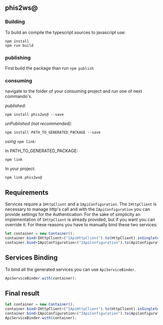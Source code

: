 ## phis2ws@

### Building

To build an compile the typescript sources to javascript use:
```
npm install
npm run build
```

### publishing

First build the package than run ```npm publish```

### consuming

navigate to the folder of your consuming project and run one of next commando's.

_published:_

```
npm install phis2ws@ --save
```

_unPublished (not recommended):_

```
npm install PATH_TO_GENERATED_PACKAGE --save
```

_using `npm link`:_

In PATH_TO_GENERATED_PACKAGE:
```
npm link
```

In your project:
```
npm link phis2ws@
```

## Requirements
Services require a `IHttpClient` and a `IApiConfiguration`. The `IHttpClient` is necessary to manage http's call and with the `IApiConfiguration` you can provide settings for the Authentication.
For the sake of simplicity an implementation of `IHttpClient` is already provided, but if you want you can override it.
For these reasons you have to manually bind these two services:

```typescript
let container = new Container();
container.bind<IHttpClient>("IApiHttpClient").to(HttpClient).inSingletonScope();
container.bind<IApiConfiguration>("IApiConfiguration").to(ApiConfiguration).inSingletonScope();
```


## Services Binding
To bind all the generated services you can use `ApiServiceBinder`.

```typescript
ApiServiceBinder.with(container);
```

## Final result

```typescript
let container = new Container();
container.bind<IHttpClient>("IApiHttpClient").to(HttpClient).inSingletonScope();
container.bind<IApiConfiguration>("IApiConfiguration").to(ApiConfiguration).inSingletonScope();
ApiServiceBinder.with(container);
```






